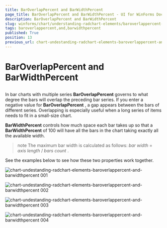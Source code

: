```yaml
---
title: BarOverlapPercent and BarWidthPercent
page_title: BarOverlapPercent and BarWidthPercent - UI for WinForms Documentation
description: BarOverlapPercent and BarWidthPercent
slug: winforms/chart/understanding-radchart-elements/baroverlappercent-and-barwidthpercent
tags: baroverlappercent,and,barwidthpercent
published: True
position: 13
previous_url: chart-undestanding-radchart-elements-baroverlappercent-and-barwidthpercent
---
```


# BarOverlapPercent and BarWidthPercent



## 

In bar charts with multiple series __BarOverlapPercent__ governs to what degree the bars will overlap the preceding bar series. If you enter a negative value for __BarOverlapPercent__ , a gap appears between the bars of different series. Overlapping is especially useful when a long series of items needs to fit in a small-size chart. 

__BarWidthPercent__ controls how much space each bar takes up so that a __BarWidthPercent__ of 100 will have all the bars in the chart taking exactly all the available width. 

>note The maximum bar width is calculated as follows: *bar width* = *axis length* / *bars*  *count* .
>


See the examples below to see how these two properties work together.

![chart-undestanding-radchart-elements-baroverlappercent-and-barwidthpercent 001](images/chart-undestanding-radchart-elements-baroverlappercent-and-barwidthpercent001.png)

![chart-undestanding-radchart-elements-baroverlappercent-and-barwidthpercent 002](images/chart-undestanding-radchart-elements-baroverlappercent-and-barwidthpercent002.png)

![chart-undestanding-radchart-elements-baroverlappercent-and-barwidthpercent 003](images/chart-undestanding-radchart-elements-baroverlappercent-and-barwidthpercent003.png)

![chart-undestanding-radchart-elements-baroverlappercent-and-barwidthpercent 004](images/chart-undestanding-radchart-elements-baroverlappercent-and-barwidthpercent004.png)
